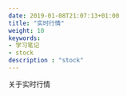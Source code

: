 ```yaml
---
date: 2019-01-08T21:07:13+01:00
title: "实时行情"
weight: 10
keywords:
- 学习笔记
- stock
description : "stock"
---
```


关于实时行情
